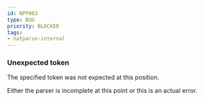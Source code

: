 ```yaml
---
id: NPP003
type: BUG
priority: BLOCKER
tags:
- natparse-internal
---
```


### Unexpected token

The specified token was not expected at this position.

Either the parser is incomplete at this point or this is an actual error.

